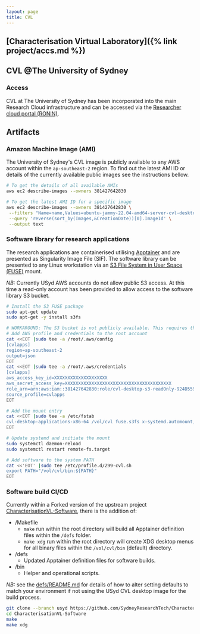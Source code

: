 ```yaml
---
layout: page
title: CVL
---
```


## [Characterisation Virtual Laboratory]({% link project/accs.md %})

## CVL @The University of Sydney

### Access

CVL at The University of Sydney has been incorporated into the main Research Cloud infrastructure and can be accessed via the [Researcher cloud portal (RONIN)](https://ronin.sydneyuni.cloud).

## Artifacts

### Amazon Machine Image (AMI)

The University of Sydney's CVL image is publicly available to any AWS account within the `ap-southeast-2` region. To find out the latest AMI ID or details of the currently available public images see the instructions bellow.

```bash
# To get the details of all available AMIs
aws ec2 describe-images --owners 381427642830

# To get the latest AMI ID for a specific image
aws ec2 describe-images --owners 381427642830 \
 --filters "Name=name,Values=ubuntu-jammy-22.04-amd64-server-cvl-desktop-*" \
 --query 'reverse(sort_by(Images,&CreationDate))[0].ImageId' \
 --output text
```

### Software library for research applications

The research applications are containerised utilising [Apptainer](https://apptainer.org) and are presented as Singularity Image File (SIF). The software library can be presented to any Linux workstation via an [S3 File System in User Space (FUSE)](https://github.com/s3fs-fuse/s3fs-fuse) mount.

*NB:* Currently USyd AWS accounts do not allow public S3 access. At this time a read-only account has been provided to allow access to the software library S3 bucket.

```bash
# Install the S3 FUSE package
sudo apt-get update
sudo apt-get -y install s3fs

# WORKAROUND: The S3 bucket is not publicly available. This requires the addition of credentials for read-only access.
# Add AWS profile and credentials to the root account
cat <<EOT |sudo tee -a /root/.aws/config
[cvlapps]
region=ap-southeast-2
output=json
EOT
cat <<EOT |sudo tee -a /root/.aws/credentials
[cvlapps]
aws_access_key_id=XXXXXXXXXXXXXXXXXXXX
aws_secret_access_key=XXXXXXXXXXXXXXXXXXXXXXXXXXXXXXXXXXXXXXXX
role_arn=arn:aws:iam::381427642830:role/cvl-desktop-s3-readOnly-924D5598-47E1-40CD-A925-92E712EE0141
source_profile=cvlapps
EOT

# Add the mount entry
cat <<EOT |sudo tee -a /etc/fstab
cvl-desktop-applications-x86-64 /vol/cvl fuse.s3fs x-systemd.automount,_netdev,nofail,allow_other,gid=100,use_cache=/scratch/s3fs,del_cache,profile=cvlapps,enable_noobj_cache,url=https://s3.ap-southeast-2.amazonaws.com,endpoint=ap-southeast-2,ro 0 0
EOT

# Update systemd and initiate the mount
sudo systemctl daemon-reload
sudo systemctl restart remote-fs.target

# Add software to the system PATH
cat <<'EOT' |sudo tee /etc/profile.d/Z99-cvl.sh
export PATH="/vol/cvl/bin:${PATH}"
EOT
```

### Software build CI/CD

Currently within a Forked version of the upstream project [CharacterisationVL-Software](https://github.com/SydneyResearchTech/CharacterisationVL-Software/tree/usyd), there is the addition of:
* /Makefile
  * `make` run within the root directory will build all Apptainer definition files within the `/defs` folder.
  * `make xdg` run within the root directory will create XDG desktop menus for all binary files within the `/vol/cvl/bin` (default) directory.
* /defs
  * Updated Apptainer definition files for software builds.
* /bin
  * Helper and operational scripts.

*NB:* see the [defs/README.md](https://github.com/SydneyResearchTech/CharacterisationVL-Software/blob/usyd/defs/README.md) for details of how to alter setting defaults to match your environment if not using the USyd CVL desktop image for the build process.

```bash
git clone --branch usyd https://github.com/SydneyResearchTech/CharacterisationVL-Software.git
cd CharacterisationVL-Software
make
make xdg
```
